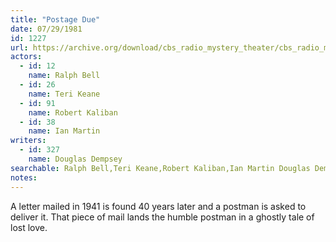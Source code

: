 ```yaml
---
title: "Postage Due"
date: 07/29/1981
id: 1227
url: https://archive.org/download/cbs_radio_mystery_theater/cbs_radio_mystery_theater-1201-1250.zip/cbs_radio_mystery_theater-1201-1250%2Fcbsrmt_1227_postage_due.mp3
actors:  
  - id: 12
    name: Ralph Bell  
  - id: 26
    name: Teri Keane  
  - id: 91
    name: Robert Kaliban  
  - id: 38
    name: Ian Martin
writers:  
  - id: 327
    name: Douglas Dempsey
searchable: Ralph Bell,Teri Keane,Robert Kaliban,Ian Martin Douglas Dempsey
notes:  
---
```

A letter mailed in 1941 is found 40 years later and a postman is asked to deliver it. That piece of mail lands the humble postman in a ghostly tale of lost love.